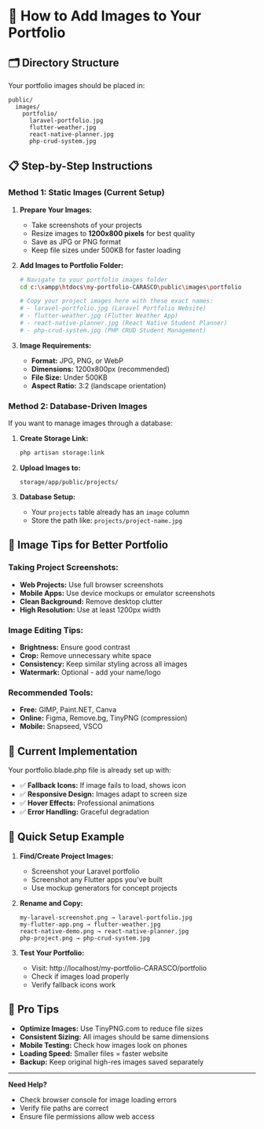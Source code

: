 # 📸 How to Add Images to Your Portfolio

## 🗂️ **Directory Structure**

Your portfolio images should be placed in:

```
public/
  images/
    portfolio/
      laravel-portfolio.jpg
      flutter-weather.jpg
      react-native-planner.jpg
      php-crud-system.jpg
```

## 📋 **Step-by-Step Instructions**

### **Method 1: Static Images (Current Setup)**

1. **Prepare Your Images:**

    - Take screenshots of your projects
    - Resize images to **1200x800 pixels** for best quality
    - Save as JPG or PNG format
    - Keep file sizes under 500KB for faster loading

2. **Add Images to Portfolio Folder:**

    ```bash
    # Navigate to your portfolio images folder
    cd c:\xampp\htdocs\my-portfolio-CARASCO\public\images\portfolio

    # Copy your project images here with these exact names:
    # - laravel-portfolio.jpg (Laravel Portfolio Website)
    # - flutter-weather.jpg (Flutter Weather App)
    # - react-native-planner.jpg (React Native Student Planner)
    # - php-crud-system.jpg (PHP CRUD Student Management)
    ```

3. **Image Requirements:**
    - **Format:** JPG, PNG, or WebP
    - **Dimensions:** 1200x800px (recommended)
    - **File Size:** Under 500KB
    - **Aspect Ratio:** 3:2 (landscape orientation)

### **Method 2: Database-Driven Images**

If you want to manage images through a database:

1. **Create Storage Link:**

    ```bash
    php artisan storage:link
    ```

2. **Upload Images to:**

    ```
    storage/app/public/projects/
    ```

3. **Database Setup:**
    - Your `projects` table already has an `image` column
    - Store the path like: `projects/project-name.jpg`

## 🎨 **Image Tips for Better Portfolio**

### **Taking Project Screenshots:**

-   **Web Projects:** Use full browser screenshots
-   **Mobile Apps:** Use device mockups or emulator screenshots
-   **Clean Background:** Remove desktop clutter
-   **High Resolution:** Use at least 1200px width

### **Image Editing Tips:**

-   **Brightness:** Ensure good contrast
-   **Crop:** Remove unnecessary white space
-   **Consistency:** Keep similar styling across all images
-   **Watermark:** Optional - add your name/logo

### **Recommended Tools:**

-   **Free:** GIMP, Paint.NET, Canva
-   **Online:** Figma, Remove.bg, TinyPNG (compression)
-   **Mobile:** Snapseed, VSCO

## 🔧 **Current Implementation**

Your portfolio.blade.php file is already set up with:

-   ✅ **Fallback Icons:** If image fails to load, shows icon
-   ✅ **Responsive Design:** Images adapt to screen size
-   ✅ **Hover Effects:** Professional animations
-   ✅ **Error Handling:** Graceful degradation

## 📝 **Quick Setup Example**

1. **Find/Create Project Images:**

    - Screenshot your Laravel portfolio
    - Screenshot any Flutter apps you've built
    - Use mockup generators for concept projects

2. **Rename and Copy:**

    ```
    my-laravel-screenshot.png → laravel-portfolio.jpg
    my-flutter-app.png → flutter-weather.jpg
    react-native-demo.png → react-native-planner.jpg
    php-project.png → php-crud-system.jpg
    ```

3. **Test Your Portfolio:**
    - Visit: http://localhost/my-portfolio-CARASCO/portfolio
    - Check if images load properly
    - Verify fallback icons work

## 🚀 **Pro Tips**

-   **Optimize Images:** Use TinyPNG.com to reduce file sizes
-   **Consistent Sizing:** All images should be same dimensions
-   **Mobile Testing:** Check how images look on phones
-   **Loading Speed:** Smaller files = faster website
-   **Backup:** Keep original high-res images saved separately

---

**Need Help?**

-   Check browser console for image loading errors
-   Verify file paths are correct
-   Ensure file permissions allow web access
